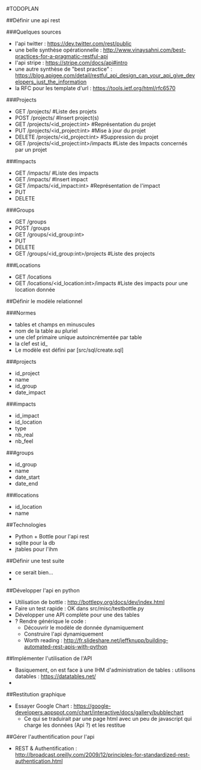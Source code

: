 #TODOPLAN

##Définir une api rest

###Quelques sources
* l'api twitter : https://dev.twitter.com/rest/public
* une belle synthèse opérationnelle : http://www.vinaysahni.com/best-practices-for-a-pragmatic-restful-api
* l'api stripe : https://stripe.com/docs/api#intro
* une autre synthèse de "best practice" : https://blog.apigee.com/detail/restful_api_design_can_your_api_give_developers_just_the_information
* la RFC pour les template d'url : https://tools.ietf.org/html/rfc6570

###Projects
* GET /projects/ #Liste des projets
* POST /projects/ #Insert project(s)
* GET /projects/<id_project:int> #Représentation du projet
* PUT /projects/<id_project:int> #Mise à jour du projet
* DELETE /projects/<id_project:int> #Suppression du projet
* GET /projects/<id_project:int>/impacts #Liste des Impacts concernés par un projet

###Impacts
* GET /impacts/ #Liste des impacts
* GET /impacts/ #Insert impact
* GET /impacts/<id_impact:int> #Représentation de l'impact
* PUT
* DELETE

###Groups
* GET /groups
* POST /groups
* GET /groups/<id_group:int>
* PUT
* DELETE
* GET /groups/<id_group:int>/projects #Liste des projects

###Locations
* GET /locations
* GET /locations/<id_location:int>/impacts #Liste des impacts pour une location donnée

##Définir le modèle relationnel

###Normes
* tables et champs en minuscules
* nom de la table au pluriel
* une clef primaire unique autoincrémentée par table
* la clef est id_<nom de la table au singulier>
* Le modèle est défini par [src/sql/create.sql]

###projects
- id_project
- name
- id_group
- date_impact

###impacts
- id_impact
- id_location
- type
- nb_real
- nb_feel

###groups
- id_group
- name
- date_start
- date_end

###locations
- id_location
- name

##Technologies
- Python + Bottle pour l'api rest
- sqlite pour la db
- jtables pour l'ihm


##Définir une test suite
* ce serait bien...
*

##Développer l'api en python
* Utilisation de bottle : http://bottlepy.org/docs/dev/index.html
* Faire un test rapide : OK dans src/misc/testbottle.py
* Développer une API complète pour une des tables
* ? Rendre générique le code :
  * Découvrir le modèle de donnée dynamiquement
  * Construire l'api dynamiquement
  * Worth reading : http://fr.slideshare.net/jeffknupp/building-automated-rest-apis-with-python

##Implémenter l'utilisation de l'API
* Basiquement, on est face à une IHM d'administration de tables : utilisons datables : https://datatables.net/
*

##Restitution graphique
* Essayer Google Chart : https://google-developers.appspot.com/chart/interactive/docs/gallery/bubblechart
  * Ce qui se traduirait par une page html avec un peu de javascript qui charge les données (Api ?) et les restitue

##Gérer l'authentification pour l'api
* REST & Authentification : http://broadcast.oreilly.com/2009/12/principles-for-standardized-rest-authentication.html
